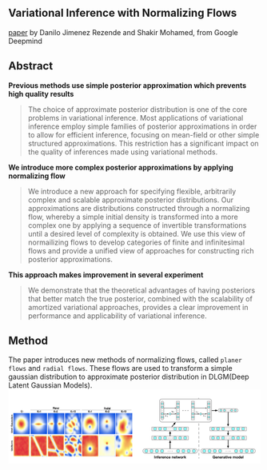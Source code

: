 ## Variational Inference with Normalizing Flows
[paper](https://arxiv.org/pdf/1505.05770) by Danilo Jimenez Rezende and Shakir Mohamed, from Google Deepmind

## Abstract
**Previous methods use simple posterior approximation which prevents high quality results**
> The choice of approximate posterior distribution is one of the core problems in variational inference. Most applications of variational inference employ simple families of posterior approximations in order to allow for efficient inference, focusing on mean-field or other simple structured approximations. This restriction has a significant impact on the quality of inferences made using variational methods. 

**We introduce more complex posterior approximations by applying normalizing flow**
> We introduce a new approach for specifying flexible, arbitrarily complex and scalable approximate posterior distributions. Our approximations are distributions constructed through a normalizing flow, whereby a simple initial density is transformed into a more complex one by applying a sequence of invertible transformations until a desired level of complexity is obtained. We use this view of normailizing flows to develop categories of finite and infinitesimal flows and provide a unified view of approaches for constructing rich posterior approximations. 

**This approach makes improvement in several experiment**
> We demonstrate that the theoretical advantages of having posteriors that better match the true posterior, combined with the scalability of amortized variational approaches, provides a clear improvement in performance and applicability of variational inference. 

## Method
The paper introduces new methods of normalizing flows, called `planer flows` and `radial flows`. These flows are used to transform a simple gaussian distribution to approximate posterior distribution in DLGM(Deep Latent Gaussian Models).
![](img.png)

